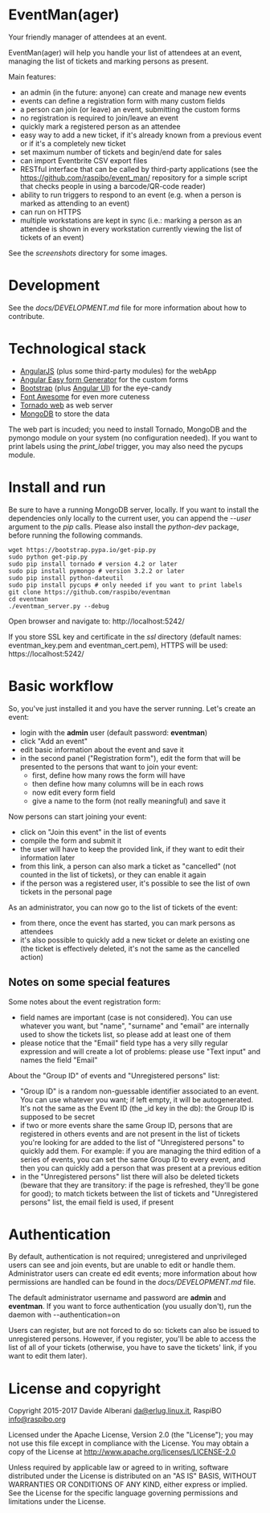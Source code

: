 EventMan(ager)
===============

Your friendly manager of attendees at an event.

EventMan(ager) will help you handle your list of attendees at an event, managing the list of tickets and marking persons as present.

Main features:
- an admin (in the future: anyone) can create and manage new events
- events can define a registration form with many custom fields
- a person can join (or leave) an event, submitting the custom forms
- no registration is required to join/leave an event
- quickly mark a registered person as an attendee
- easy way to add a new ticket, if it's already known from a previous event or if it's a completely new ticket
- set maximum number of tickets and begin/end date for sales
- can import Eventbrite CSV export files
- RESTful interface that can be called by third-party applications (see the https://github.com/raspibo/event_man/ repository for a simple script that checks people in using a barcode/QR-code reader)
- ability to run triggers to respond to an event (e.g. when a person is marked as attending to an event)
- can run on HTTPS
- multiple workstations are kept in sync (i.e.: marking a person as an attendee is shown in every workstation currently viewing the list of tickets of an event)

See the *screenshots* directory for some images.


Development
===========

See the *docs/DEVELOPMENT.md* file for more information about how to contribute.


Technological stack
===================

- [AngularJS](https://angularjs.org/) (plus some third-party modules) for the webApp
- [Angular Easy form Generator](https://mackentoch.github.io/easyFormGenerator/) for the custom forms
- [Bootstrap](http://getbootstrap.com/) (plus [Angular UI](https://angular-ui.github.io/bootstrap/)) for the eye-candy
- [Font Awesome](https://fortawesome.github.io/Font-Awesome/) for even more cuteness
- [Tornado web](http://www.tornadoweb.org/) as web server
- [MongoDB](https://www.mongodb.org/) to store the data

The web part is incuded; you need to install Tornado, MongoDB and the pymongo module on your system (no configuration needed).
If you want to print labels using the _print\_label_ trigger, you may also need the pycups module.


Install and run
===============

Be sure to have a running MongoDB server, locally. If you want to install the dependencies only locally to the current user, you can append the *--user* argument to the *pip* calls. Please also install the *python-dev* package, before running the following commands.

    wget https://bootstrap.pypa.io/get-pip.py
    sudo python get-pip.py
    sudo pip install tornado # version 4.2 or later
    sudo pip install pymongo # version 3.2.2 or later
    sudo pip install python-dateutil
    sudo pip install pycups # only needed if you want to print labels
    git clone https://github.com/raspibo/eventman
    cd eventman
    ./eventman_server.py --debug


Open browser and navigate to: http://localhost:5242/

If you store SSL key and certificate in the *ssl* directory (default names: eventman\_key.pem and eventman\_cert.pem), HTTPS will be used: https://localhost:5242/


Basic workflow
==============

So, you've just installed it and you have the server running.  Let's create an event:
- login with the **admin** user (default password: **eventman**)
- click "Add an event"
- edit basic information about the event and save it
- in the second panel ("Registration form"), edit the form that will be presented to the persons that want to join your event:
  - first, define how many rows the form will have
  - then define how many columns will be in each rows
  - now edit every form field
  - give a name to the form (not really meaningful) and save it

Now persons can start joining your event:
- click on "Join this event" in the list of events
- compile the form and submit it
- the user will have to keep the provided link, if they want to edit their information later
- from this link, a person can also mark a ticket as "cancelled" (not counted in the list of tickets), or they can enable it again
- if the person was a registered user, it's possible to see the list of own tickets in the personal page

As an administrator, you can now go to the list of tickets of the event:
- from there, once the event has started, you can mark persons as attendees
- it's also possible to quickly add a new ticket or delete an existing one (the ticket is effectively deleted, it's not the same as the cancelled action)


Notes on some special features
------------------------------

Some notes about the event registration form:
- field names are important (case is not considered). You can use whatever you want, but "name", "surname" and "email" are internally used to show the tickets list, so please add at least one of them
- please notice that the "Email" field type has a very silly regular expression and will create a lot of problems: please use "Text input" and names the field "Email"

About the "Group ID" of events and "Unregistered persons" list:
- "Group ID" is a random non-guessable identifier associated to an event. You can use whatever you want; if left empty, it will be autogenerated. It's not the same as the Event ID (the \_id key in the db): the Group ID is supposed to be secret
- if two or more events share the same Group ID, persons that are registered in others events and are not present in the list of tickets you're looking for are added to the list of "Unregistered persons" to quickly add them. For example: if you are managing the third edition of a series of events, you can set the same Group ID to every event, and then you can quickly add a person that was present at a previous edition
- in the "Unregistered persons" list there will also be deleted tickets (beware that they are transitory: if the page is refreshed, they'll be gone for good); to match tickets between the list of tickets and "Unregistered persons" list, the email field is used, if present


Authentication
==============

By default, authentication is not required; unregistered and unprivileged users can see and join events, but are unable to edit or handle them. Administrator users can create ed edit events; more information about how permissions are handled can be found in the *docs/DEVELOPMENT.md* file.

The default administrator username and password are **admin** and **eventman**. If you want to force authentication (you usually don't), run the daemon with --authentication=on

Users can register, but are not forced to do so: tickets can also be issued to unregistered persons. However, if you register, you'll be able to access the list of all of your tickets (otherwise, you have to save the tickets' link, if you want to edit them later).


License and copyright
=====================

Copyright 2015-2017 Davide Alberani <da@erlug.linux.it>, RaspiBO <info@raspibo.org>

Licensed under the Apache License, Version 2.0 (the "License");
you may not use this file except in compliance with the License.
You may obtain a copy of the License at http://www.apache.org/licenses/LICENSE-2.0

Unless required by applicable law or agreed to in writing, software
distributed under the License is distributed on an "AS IS" BASIS,
WITHOUT WARRANTIES OR CONDITIONS OF ANY KIND, either express or implied.
See the License for the specific language governing permissions and
limitations under the License.

